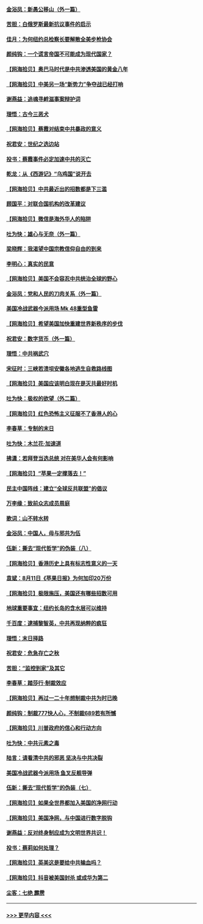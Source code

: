 #### [金浴凤：新愚公移山（外一篇）](../pages/nsc993/n12350253.md?t=08230302) 
#### [苦胆：白俄罗斯最新抗议事件的启示](../pages/nsc993/n12349989.md?t=08230302) 
#### [佳月：为何纽约总检察长要解散全美步枪协会](../pages/nsc993/n12349939.md?t=08230302) 
#### [颜纯钩：一个谎言帝国不可能成为现代国家？](../pages/nsc993/n12349898.md?t=08230302) 
#### [【网海拾贝】奥巴马时代是中共渗透美国的黄金八年](../pages/nsc993/n12349284.md?t=08230302) 
#### [【网海拾贝】中美另一场“新势力”争夺战已经打响](../pages/nsc993/n12346998.md?t=08230302) 
#### [谢燕益：追魂寻衅滋事案辩护词](../pages/nsc993/n12346892.md?t=08230302) 
#### [理悟：古今三恶犬](../pages/nsc993/n12345190.md?t=08230302) 
#### [【网海拾贝】蔡霞对结束中共暴政的意义](../pages/nsc993/n12344263.md?t=08230302) 
#### [祝君安：世纪之选边站](../pages/nsc993/n12342382.md?t=08230302) 
#### [投书：蔡霞事件必定加速中共的灭亡](../pages/nsc993/n12341881.md?t=08230302) 
#### [乾龙：从《西游记》“乌鸡国”说开去](../pages/nsc993/n12341690.md?t=08230302) 
#### [【网海拾贝】中共最近出的招数都是下三滥](../pages/nsc993/n12341593.md?t=08230302) 
#### [顾国平：对联合国机构的改革建议](../pages/nsc993/n12339928.md?t=08230302) 
#### [【网海拾贝】微信是海外华人的陷阱](../pages/nsc993/n12338868.md?t=08230302) 
#### [吐为快：雄心与无奈（外一篇）](../pages/nsc993/n12338132.md?t=08230302) 
#### [梁晓辉：我渴望中国宗教信仰自由的到来](../pages/nsc993/n12336657.md?t=08230302) 
#### [李明心：真实的民意](../pages/nsc993/n12336089.md?t=08230302) 
#### [【网海拾贝】美国不会容忍中共统治全球的野心](../pages/nsc993/n12336063.md?t=08230302) 
#### [金浴凤：党和人民的刀肉关系（外一篇）](../pages/nsc993/n12335834.md?t=08230302) 
#### [美国冷战武器今派用场 Mk 48重型鱼雷](../pages/nsc993/n12335354.md?t=08230302) 
#### [【网海拾贝】希望美国加快重建世界新秩序的步伐](../pages/nsc993/n12334224.md?t=08230302) 
#### [祝君安：数字货币（外一篇）](../pages/nsc993/n12334186.md?t=08230302) 
#### [理悟：中共祸武穴](../pages/nsc993/n12333962.md?t=08230302) 
#### [宋征时：三峡若溃坝安徽各地逃生自救路线图](../pages/nsc993/n12332450.md?t=08230302) 
#### [【网海拾贝】美国应该明白现在是灭共最好时机](../pages/nsc993/n12332313.md?t=08230302) 
#### [吐为快：极权的欲望（外二篇）](../pages/nsc993/n12332089.md?t=08230302) 
#### [【网海拾贝】红色恐怖主义征服不了香港人的心](../pages/nsc993/n12329296.md?t=08230302) 
#### [李春草：专制的末日](../pages/nsc993/n12329079.md?t=08230302) 
#### [吐为快：木兰花‧加速道](../pages/nsc993/n12327366.md?t=08230302) 
#### [拂潇：若拜登当选总统 对在美华人会有何影响](../pages/nsc993/n12295996.md?t=08230302) 
#### [【网海拾贝】“苹果一定撑落去！”](../pages/nsc993/n12326784.md?t=08230302) 
#### [民主中国阵线：建立“全球反共联盟”的倡议](../pages/nsc993/n12324177.md?t=08230302) 
#### [万李缘：致前众志成员周庭](../pages/nsc993/n12324635.md?t=08230302) 
#### [歌词：山不转水转](../pages/nsc993/n12324599.md?t=08230302) 
#### [金浴凤：中国人，毋与邪共为伍](../pages/nsc993/n12324257.md?t=08230302) 
#### [伍新：撕去“现代哲学”的伪装（八）](../pages/nsc993/n12324188.md?t=08230302) 
#### [【网海拾贝】香港历史上具有标志性意义的一天](../pages/nsc993/n12324021.md?t=08230302) 
#### [袁斌：8月11日《苹果日报》为何加印20万份](../pages/nsc993/n12323955.md?t=08230302) 
#### [【网海拾贝】极限施压，美国还有哪些招数可用](../pages/nsc993/n12322512.md?t=08230302) 
#### [地球重要事宜：纽约长岛的含水层可以维持](../pages/nsc993/n12321844.md?t=08230302) 
#### [千百度：逮捕黎智英，中共再现纳粹的疯狂](../pages/nsc993/n12321777.md?t=08230302) 
#### [理悟：末日择路](../pages/nsc993/n12320812.md?t=08230302) 
#### [祝君安：危急存亡之秋](../pages/nsc993/n12320795.md?t=08230302) 
#### [苦胆：“监控到家”及其它](../pages/nsc993/n12320751.md?t=08230302) 
#### [李春草：踏莎行·制裁效应](../pages/nsc993/n12318290.md?t=08230302) 
#### [【网海拾贝】再过一二十年想制裁中共为时已晚](../pages/nsc993/n12318195.md?t=08230302) 
#### [颜纯钩：制裁777快人心，不制裁689若有所憾](../pages/nsc993/n12316912.md?t=08230302) 
#### [【网海拾贝】川普政府的信心和行动方向](../pages/nsc993/n12316673.md?t=08230302) 
#### [吐为快：中共元素之毒](../pages/nsc993/n12316547.md?t=08230302) 
#### [陆言：请看清中共的邪恶 坚决与中共决裂](../pages/nsc993/n12315784.md?t=08230302) 
#### [美国冷战武器今派用场 鱼叉反舰导弹](../pages/nsc993/n12316258.md?t=08230302) 
#### [伍新：撕去“现代哲学”的伪装（七）](../pages/nsc993/n12315846.md?t=08230302) 
#### [【网海拾贝】如果全世界都加入美国的净网行动](../pages/nsc993/n12315588.md?t=08230302) 
#### [【网海拾贝】美国净网，与中国进行数字脱钩](../pages/nsc993/n12312813.md?t=08230302) 
#### [谢燕益：反对终身制应成为文明世界共识！](../pages/nsc993/n12310465.md?t=08230302) 
#### [投书：蔡莉如何处理？](../pages/nsc993/n12310224.md?t=08230302) 
#### [【网海拾贝】英美这是要给中共输血吗？](../pages/nsc993/n12307646.md?t=08230302) 
#### [【网海拾贝】抖音被美国封杀 或成华为第二](../pages/nsc993/n12305277.md?t=08230302) 
#### [尘客：七绝 霹雳](../pages/nsc993/n12304053.md?t=08230302) 

----
#### [ >>> 更早内容 <<< ](../indexes/nsc993-earlier.md)
